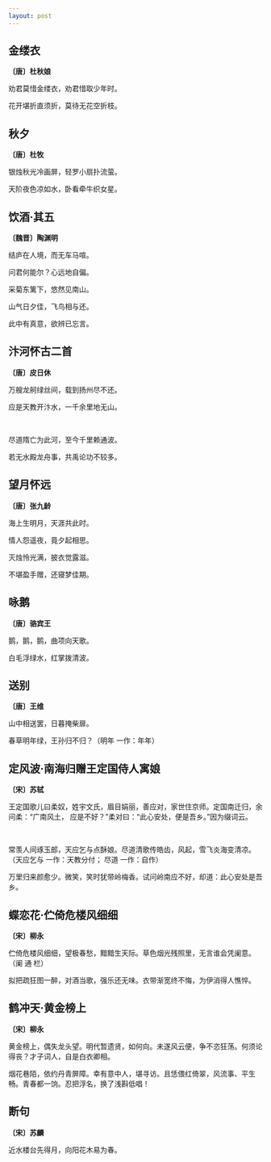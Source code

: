 ```yaml
---
layout: post
---
```

## 金缕衣
**〔唐〕杜秋娘**

劝君莫惜金缕衣，劝君惜取少年时。

花开堪折直须折，莫待无花空折枝。

## 秋夕
**〔唐〕杜牧**

银烛秋光冷画屏，轻罗小扇扑流萤。

天阶夜色凉如水，卧看牵牛织女星。 

## 饮酒·其五
**〔魏晋〕陶渊明**

结庐在人境，而无车马喧。

问君何能尔？心远地自偏。

采菊东篱下，悠然见南山。

山气日夕佳，飞鸟相与还。

此中有真意，欲辨已忘言。 

## 汴河怀古二首
**〔唐〕皮日休**

万艘龙舸绿丝间，载到扬州尽不还。

应是天教开汴水，一千余里地无山。

<br>

尽道隋亡为此河，至今千里赖通波。

若无水殿龙舟事，共禹论功不较多。

## 望月怀远
**〔唐〕张九龄**

海上生明月，天涯共此时。

情人怨遥夜，竟夕起相思。

灭烛怜光满，披衣觉露滋。

不堪盈手赠，还寝梦佳期。 

## 咏鹅
**〔唐〕骆宾王**

鹅，鹅，鹅，曲项向天歌。

白毛浮绿水，红掌拨清波。  

## 送别
**〔唐〕王维**

山中相送罢，日暮掩柴扉。

春草明年绿，王孙归不归？（明年 一作：年年）

## 定风波·南海归赠王定国侍人寓娘
**〔宋〕苏轼**

王定国歌儿曰柔奴，姓宇文氏，眉目娟丽，善应对，家世住京师。定国南迁归，余问柔：“广南风土， 应是不好？”柔对曰：“此心安处，便是吾乡。”因为缀词云。

<br>

常羡人间琢玉郎，天应乞与点酥娘。尽道清歌传皓齿，风起，雪飞炎海变清凉。（天应乞与 一作：天教分付； 尽道 一作：自作）

万里归来颜愈少。微笑，笑时犹带岭梅香。试问岭南应不好，却道：此心安处是吾乡。

## 蝶恋花·伫倚危楼风细细
**〔宋〕柳永**

伫倚危楼风细细，望极春愁，黯黯生天际。草色烟光残照里，无言谁会凭阑意。（阑 通 栏）

拟把疏狂图一醉，对酒当歌，强乐还无味。衣带渐宽终不悔，为伊消得人憔悴。 

## 鹤冲天·黄金榜上
**〔宋〕柳永**

黄金榜上，偶失龙头望。明代暂遗贤，如何向。未遂风云便，争不恣狂荡。何须论得丧？才子词人，自是白衣卿相。

烟花巷陌，依约丹青屏障。幸有意中人，堪寻访。且恁偎红倚翠，风流事、平生畅。青春都一饷。忍把浮名，换了浅斟低唱！ 

## 断句
**〔宋〕苏麟**

近水楼台先得月，向阳花木易为春。

